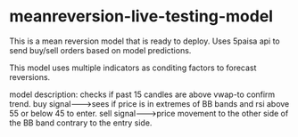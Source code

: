 # meanreversion-live-testing-model
This is a mean reversion model that is ready to deploy.
Uses 5paisa api to send buy/sell orders based on model predictions.

This model uses multiple indicators as conditing factors to forecast reversions.

model description:
checks if past 15 candles are above vwap-to confirm trend.
buy signal--->sees if price is in extremes of BB bands and rsi above 55 or below 45 to enter.
sell signal--->price movement to the other side of the BB band contrary to the entry side.
